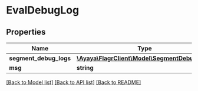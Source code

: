 # EvalDebugLog

## Properties
Name | Type | Description | Notes
------------ | ------------- | ------------- | -------------
**segment_debug_logs** | [**\Ayaya\FlagrClient\Model\SegmentDebugLog[]**](SegmentDebugLog.md) |  | [optional] 
**msg** | **string** |  | [optional] 

[[Back to Model list]](../../README.md#documentation-for-models) [[Back to API list]](../../README.md#documentation-for-api-endpoints) [[Back to README]](../../README.md)

